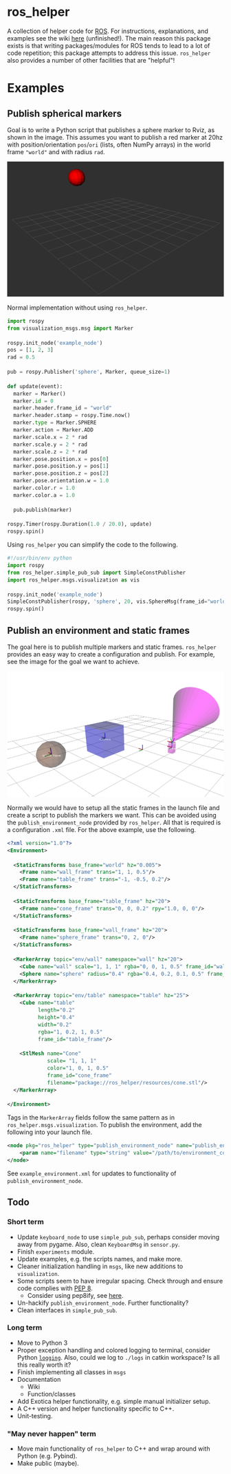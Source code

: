 # ros_helper

A collection of helper code for [ROS](https://www.ros.org/). For instructions, explanations, and examples see the wiki [here](https://github.com/cmower/ros_helper/wiki) (unfinished!). The main reason this package exists is that writing packages/modules for ROS tends to lead to a lot of code repetition; this package attempts to address this issue. `ros_helper` also provides a number of other facilities that are "helpful"!

# Examples

## Publish spherical markers

Goal is to write a Python script that  publishes a sphere marker to Rviz, as shown in the image. This assumes you want to publish a red marker at 20hz with position/orientation `pos`/`ori` (lists, often NumPy arrays) in the world frame `"world"` and with radius `rad`.

![](https://github.com/cmower/ros_helper/blob/master/doc/images/sphere.png?raw=true)

Normal implementation without using `ros_helper`.
```python
import rospy
from visualization_msgs.msg import Marker

rospy.init_node('example_node')
pos = [1, 2, 3]
rad = 0.5

pub = rospy.Publisher('sphere', Marker, queue_size=1)

def update(event):
  marker = Marker()
  marker.id = 0
  marker.header.frame_id = "world"
  marker.header.stamp = rospy.Time.now()
  marker.type = Marker.SPHERE
  marker.action = Marker.ADD
  marker.scale.x = 2 * rad
  marker.scale.y = 2 * rad
  marker.scale.z = 2 * rad
  marker.pose.position.x = pos[0]
  marker.pose.position.y = pos[1]
  marker.pose.position.z = pos[2]
  marker.pose.orientation.w = 1.0
  marker.color.r = 1.0
  marker.color.a = 1.0

  pub.publish(marker)

rospy.Timer(rospy.Duration(1.0 / 20.0), update)
rospy.spin()
```

Using `ros_helper` you can simplify the code to the following.
```python
#!/usr/bin/env python
import rospy
from ros_helper.simple_pub_sub import SimpleConstPublisher
import ros_helper.msgs.visualization as vis

rospy.init_node('example_node')
SimpleConstPublisher(rospy, 'sphere', 20, vis.SphereMsg(frame_id="world", position=[1, 2, 3], radius=0.5, rgba=[1, 0, 0, 1]))
rospy.spin()
```

## Publish an environment and static frames

The goal here is to publish multiple markers and static frames. `ros_helper` provides an easy way to create a configuration and publish. For example, see the image for the goal we want to achieve. 

![](https://raw.githubusercontent.com/cmower/ros_helper/master/doc/images/publish_environment_node_example.png?token=AB6K7QC66BPL4TWG3PWM3EC5FSGFU)

Normally we would have to setup all the static frames in the launch file and create a script to publish the markers we want. This can be avoided using the `publish_environment_node` provided by `ros_helper`. All that is required is a configuration `.xml` file. For the above example, use the following. 

```xml
<?xml version="1.0"?>
<Environment>

  <StaticTransforms base_frame="world" hz="0.005">
	<Frame name="wall_frame" trans="1, 1, 0.5"/>
	<Frame name="table_frame" trans="-1, -0.5, 0.2"/>
  </StaticTransforms>

  <StaticTransforms base_frame="table_frame" hz="20">
	<Frame name="cone_frame" trans="0, 0, 0.2" rpy="1.0, 0, 0"/>
  </StaticTransforms>

  <StaticTransforms base_frame="wall_frame" hz="20">
	<Frame name="sphere_frame" trans="0, 2, 0"/>
  </StaticTransforms>

  <MarkerArray topic="env/wall" namespace="wall" hz="20">
	<Cube name="wall" scale="1, 1, 1" rgba="0, 0, 1, 0.5" frame_id="wall_frame"/>
	<Sphere name="sphere" radius="0.4" rgba="0.4, 0.2, 0.1, 0.5" frame_id="sphere_frame"/>
  </MarkerArray>

  <MarkerArray topic="env/table" namespace="table" hz="25">
	<Cube name="table"
		  length="0.2"
		  height="0.4"
		  width="0.2"
		  rgba="1, 0.2, 1, 0.5"
		  frame_id="table_frame"/>

    <StlMesh name="Cone"
			 scale= "1, 1, 1"
			 color="1, 0, 1, 0.5"
			 frame_id="cone_frame"
			 filename="package://ros_helper/resources/cone.stl"/>
  </MarkerArray>

</Environment>
```

Tags in the `MarkerArray` fields follow the same pattern as in `ros_helper.msgs.visualization`. To publish the environment, add the following into your launch file.

```xml
<node pkg="ros_helper" type="publish_environment_node" name="publish_environment_node">
	<param name="filename" type="string" value="/path/to/environment_config.xml"/>
</node>
```

See `example_environment.xml` for updates to functionality of `publish_environment_node`.

## Todo

### Short term

* Update `keyboard_node` to use `simple_pub_sub`, perhaps consider moving away from pygame. Also, clean `KeyboardMsg` in `sensor.py`.
* Finish `experiments` module.
* Update examples, e.g. the scripts names, and make more.
* Cleaner initialization handling in `msgs`, like new additions to `visualization`.
* Some scripts seem to have irregular spacing. Check through and ensure code complies with [PEP 8](https://www.python.org/dev/peps/pep-0008/).
  * Consider using pep8ify, see [here](https://github.com/spulec/pep8ify).
* Un-hackify `publish_environment_node`. Further functionality?
* Clean interfaces in `simple_pub_sub`.

### Long term

* Move to Python 3
* Proper exception handling and colored logging to terminal, consider Python [`logging`](https://docs.python.org/2/library/logging.html). Also, could we log to `./logs` in catkin workspace? Is all this really worth it?
* Finish implementing all classes in `msgs`
* Documentation
  * Wiki
  * Function/classes
* Add Exotica helper functionality, e.g. simple manual initializer setup.
* A C++ version and helper functionality specific to C++.
* Unit-testing.

### "May never happen" term

* Move main functionality of `ros_helper` to C++ and wrap around with Python (e.g. Pybind).
* Make public (maybe).
